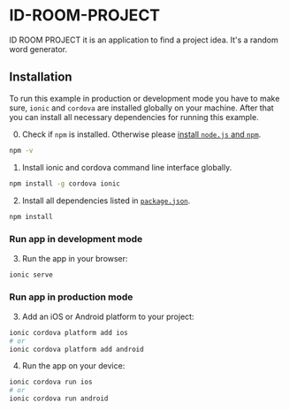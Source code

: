 # ID-ROOM-PROJECT

ID ROOM PROJECT it is an application to find a project idea.
It's a random word generator.
## Installation

To run this example in production or development mode you have to make sure, `ionic` and `cordova` are installed globally on your machine. After that you can install all necessary dependencies for running this example.

0. Check if `npm` is installed. Otherwise please [install `node.js` and `npm`](https://nodejs.org/en/download/package-manager/).
```bash
npm -v
```

1. Install ionic and cordova command line interface globally.
```bash
npm install -g cordova ionic
```

2. Install all dependencies listed in [`package.json`](/package.json#L15-L47).
```bash
npm install
```

### Run app in development mode
3. Run the app in your browser:
```bash
ionic serve
```

### Run app in production mode
3. Add an iOS or Android platform to your project: 
```bash
ionic cordova platform add ios 
# or 
ionic cordova platform add android
```

4. Run the app on your device:
```bash
ionic cordova run ios
# or
ionic cordova run android
```
